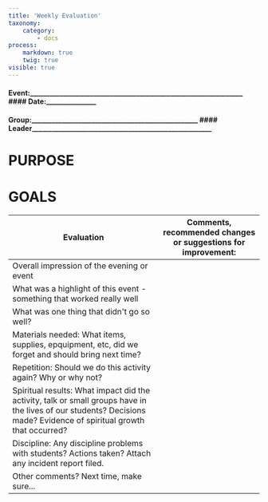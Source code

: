 ```yaml
---
title: 'Weekly Evaluation'
taxonomy:
    category:
        - docs
process:
    markdown: true
    twig: true
visible: true
---
```


#### Event:________________________________________________________________                           #### Date:_______________

#### Group:__________________________________________________ #### Leader______________________________________________________

# PURPOSE



# GOALS






|Evaluation|Comments, recommended changes or suggestions for improvement:|
|----------|-------------------------------------------------------------|
|Overall impression of the evening or event|   |
|What was a highlight of this event - something that worked really well|   |
|What was one thing that didn't go so well?|  |
|Materials needed: What items, supplies, epquipment, etc, did we forget and should bring next time?|  |
|Repetition: Should we do this activity again? Why or why not?|  |
|Spiritual results: What impact did the activity, talk or small groups have in the lives of our students? Decisions made? Evidence of spiritual growth that occurred?|   |
|Discipline: Any discipline problems with students? Actions taken? Attach any incident report filed.|   |
|Other comments? Next time, make sure...|   |


